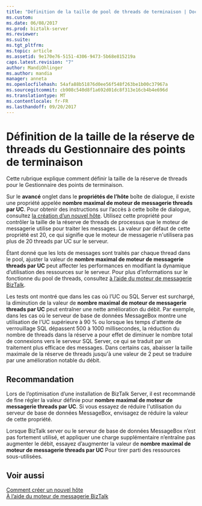 ```yaml
---
title: "Définition de la taille de pool de threads de terminaison | Documents Microsoft"
ms.custom: 
ms.date: 06/08/2017
ms.prod: biztalk-server
ms.reviewer: 
ms.suite: 
ms.tgt_pltfrm: 
ms.topic: article
ms.assetid: 9e170e76-5151-4306-9473-5b68e815219a
caps.latest.revision: "7"
author: MandiOhlinger
ms.author: mandia
manager: anneta
ms.openlocfilehash: 54afa88b51876d0ee56f548f263be1b00c37967a
ms.sourcegitcommit: cb908c540d8f1a692d01dc8f313e16cb4b4e696d
ms.translationtype: MT
ms.contentlocale: fr-FR
ms.lasthandoff: 09/20/2017
---
```

# <a name="setting-the-epm-threadpool-size"></a>Définition de la taille de la réserve de threads du Gestionnaire des points de terminaison
Cette rubrique explique comment définir la taille de la réserve de threads pour le Gestionnaire des points de terminaison.  
  
 Sur le **avancé** onglet dans le **propriétés de l’hôte** boîte de dialogue, il existe une propriété appelée **nombre maximal de moteur de messagerie threads par UC**. Pour obtenir des instructions sur l’accès à cette boîte de dialogue, consultez [la création d’un nouvel hôte](../core/how-to-create-a-new-host.md). Utilisez cette propriété pour contrôler la taille de la réserve de threads de processus que le moteur de messagerie utilise pour traiter les messages. La valeur par défaut de cette propriété est 20, ce qui signifie que le moteur de messagerie n'utilisera pas plus de 20 threads par UC sur le serveur.  
  
 Étant donné que les lots de messages sont traités par chaque thread dans le pool, ajuster la valeur de **nombre maximal de moteur de messagerie threads par UC** peut affecter les performances en modifiant la dynamique d’utilisation des ressources sur le serveur. Pour plus d’informations sur le fonctionne du pool de threads, consultez [à l’aide du moteur de messagerie BizTalk](../core/using-the-biztalk-messaging-engine.md).  
  
 Les tests ont montré que dans les cas où l’UC ou SQL Server est surchargé, la diminution de la valeur de **nombre maximal de moteur de messagerie threads par UC** peut entraîner une nette amélioration du débit. Par exemple, dans les cas où le serveur de base de données MessageBox montre une utilisation de l'UC supérieure à 90 % ou lorsque les temps d'attente de verrouillage SQL dépassent 500 à 1000 millisecondes, la réduction du nombre de threads dans la réserve a pour effet de diminuer le nombre total de connexions vers le serveur SQL Server, ce qui se traduit par un traitement plus efficace des messages. Dans certains cas, abaisser la taille maximale de la réserve de threads jusqu'à une valeur de 2 peut se traduire par une amélioration notable du débit.  
  
## <a name="recommendation"></a>Recommandation  
 Lors de l’optimisation d’une installation de BizTalk Server, il est recommandé de fine régler la valeur définie pour **nombre maximal de moteur de messagerie threads par UC**.  Si vous essayez de réduire l'utilisation du serveur de base de données MessageBox, envisagez de réduire la valeur de cette propriété.  
  
 Lorsque BizTalk server ou le serveur de base de données MessageBox n’est pas fortement utilisé, et appliquer une charge supplémentaire n’entraîne pas augmenter le débit, essayez d’augmenter la valeur de **nombre maximal de moteur de messagerie threads par UC** Pour tirer parti des ressources sous-utilisées.  
  
## <a name="see-also"></a>Voir aussi  
 [Comment créer un nouvel hôte](../core/how-to-create-a-new-host.md)   
 [À l’aide du moteur de messagerie BizTalk](../core/using-the-biztalk-messaging-engine.md)